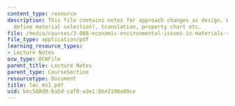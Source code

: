```yaml
---
content_type: resource
description: This file contains notes for approach changes as design, What parameters
  define material selection?, translation, property chart etc.
file: /media/courses/3-080-economic-environmental-issues-in-materials-selection-fall-2005/bbc588d06a5dcaf0a3e156e2108a69ce_lec_ms1.pdf
file_type: application/pdf
learning_resource_types:
- Lecture Notes
ocw_type: OCWFile
parent_title: Lecture Notes
parent_type: CourseSection
resourcetype: Document
title: lec_ms1.pdf
uid: bbc588d0-6a5d-caf0-a3e1-56e2108a69ce
---
```


